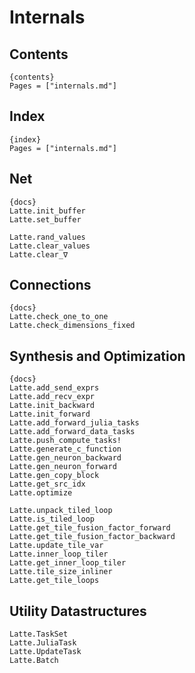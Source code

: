 # Internals

## Contents

    {contents}
    Pages = ["internals.md"]

## Index

    {index}
    Pages = ["internals.md"]

## Net

    {docs}
    Latte.init_buffer
    Latte.set_buffer

    Latte.rand_values
    Latte.clear_values
    Latte.clear_∇

## Connections

    {docs}
    Latte.check_one_to_one
    Latte.check_dimensions_fixed

## Synthesis and Optimization

    {docs}
    Latte.add_send_exprs
    Latte.add_recv_expr
    Latte.init_backward
    Latte.init_forward
    Latte.add_forward_julia_tasks
    Latte.add_forward_data_tasks
    Latte.push_compute_tasks!
    Latte.generate_c_function
    Latte.gen_neuron_backward
    Latte.gen_neuron_forward
    Latte.gen_copy_block
    Latte.get_src_idx
    Latte.optimize

    Latte.unpack_tiled_loop
    Latte.is_tiled_loop
    Latte.get_tile_fusion_factor_forward
    Latte.get_tile_fusion_factor_backward
    Latte.update_tile_var
    Latte.inner_loop_tiler
    Latte.get_inner_loop_tiler
    Latte.tile_size_inliner
    Latte.get_tile_loops

## Utility Datastructures
    Latte.TaskSet
    Latte.JuliaTask
    Latte.UpdateTask
    Latte.Batch
